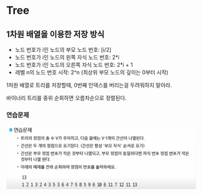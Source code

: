 # Tree

## 1차원 배열을 이용한 저장 방식

- 노드 번호가 i인 노드의 부모 노드 번호: [i/2]
- 노드 번호가 i인 노드의 왼쪽 자식 노드 번호: 2*i
- 노드 번호가 i인 노드의 오른쪽 자식 노드 번호: 2*i + 1
- 레벨 n의 노드 번호 시작: 2^n (최상위 부모 노드의 깊이는 0부터 시작)

1차원 배열로 트리를 저장할때, 0번째 인덱스를 버리는걸 두려워하지 말아라.

바이너리 트리를 중위 순회하면 오름차순으로 정렬된다. 


### 연습문제
![img.png](img.png)

